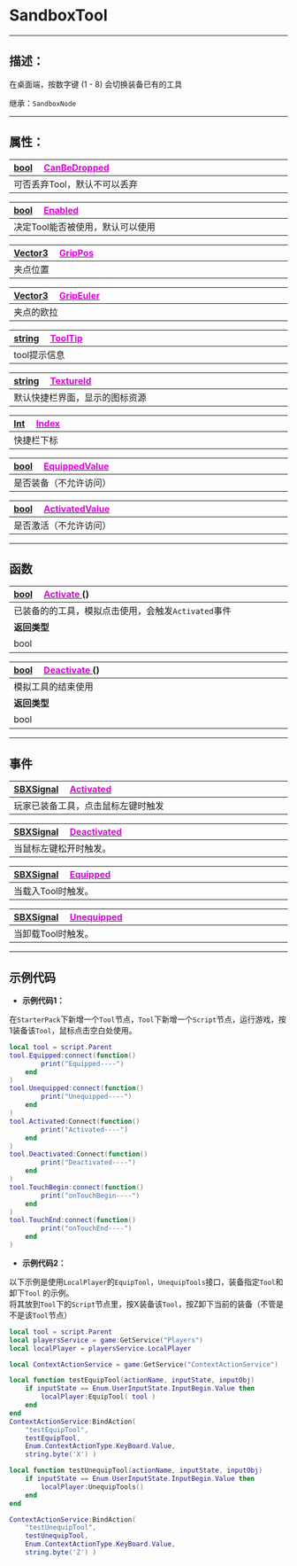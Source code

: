# SandboxTool
------------------------------------------------------------------------------------------
## 描述：

在桌面端，按数字键 (1 - 8) 会切换装备已有的工具

继承：`SandboxNode` 

------------------------------------------------------------------------------------------
## 属性：

|<div style="width:1125px">[bool]() &emsp;[<font color="dd00dd">CanBeDropped</font>]()</div>|
|:---|
|可否丢弃Tool，默认不可以丢弃|

|<div style="width:1125px">[bool]() &emsp;[<font color="dd00dd">Enabled</font>]()</div>|
|:---|
|决定Tool能否被使用，默认可以使用|

|<div style="width:1125px">[Vector3]() &emsp;[<font color="dd00dd">GripPos</font>]()</div>|
|:---|
|夹点位置|

|<div style="width:1125px">[Vector3]() &emsp;[<font color="dd00dd">GripEuler</font>]()</div>|
|:---|
|夹点的欧拉|

|<div style="width:1125px">[string]() &emsp;[<font color="dd00dd">ToolTip</font>]()</div>|
|:---|
|tool提示信息|

|<div style="width:1125px">[string]() &emsp;[<font color="dd00dd">TextureId</font>]()</div>|
|:---|
|默认快捷栏界面，显示的图标资源|

|<div style="width:1125px">[Int]() &emsp;[<font color="dd00dd">Index</font>]()</div>|
|:---|
|快捷栏下标|

|<div style="width:1125px">[bool]() &emsp;[<font color="dd00dd">EquippedValue</font>]()</div>|
|:---|
|是否装备（不允许访问）|

|<div style="width:1125px">[bool]() &emsp;[<font color="dd00dd">ActivatedValue</font>]()</div>|
|:---|
|是否激活（不允许访问）|

------------------------------------------------------------------------------------------
## 函数

|<div style="width:500px">[bool]() &emsp;[<font color="dd00dd">Activate</font> ]() ()</div>|<div style="width:698px"></div>|
|:---|:---|
|已装备的的工具，模拟点击使用，会触发`Activated`事件||
|**返回类型**|**概要**|
|bool|返回true，表示成功触发|

|<div style="width:500px">[bool]() &emsp;[<font color="dd00dd">Deactivate</font> ]() ()</div>|<div style="width:698px"></div>|
|:---|:---|
|模拟工具的结束使用||
|**返回类型**|**概要**|
|bool|返回true，表示模拟工具结束使用成功|

------------------------------------------------------------------------------------------
## 事件

|<div style="width:1125px">[SBXSignal]() &emsp;[<font color="dd00dd">Activated</font>]()</div>|
|:---|
|玩家已装备工具，点击鼠标左键时触发|

|<div style="width:1125px">[SBXSignal]() &emsp;[<font color="dd00dd">Deactivated</font>]()</div>|
|:---|
|当鼠标左键松开时触发。|

|<div style="width:1125px">[SBXSignal]() &emsp;[<font color="dd00dd">Equipped</font>]()</div>|
|:---|
|当载入Tool时触发。|

|<div style="width:1125px">[SBXSignal]() &emsp;[<font color="dd00dd">Unequipped</font>]()</div>|
|:---|
|当卸载Tool时触发。|


------------------------------------------------------------------------------------------
## 示例代码

* **示例代码1：**

在`StarterPack`下新增一个`Tool`节点，`Tool`下新增一个`Script`节点，运行游戏，按1装备该`Tool`，鼠标点击空白处使用。

```lua
local tool = script.Parent
tool.Equipped:connect(function()
        print("Equipped----")
    end
)
tool.Unequipped:connect(function()
        print("Unequipped----")
    end
)
tool.Activated:Connect(function()
        print("Activated----")
    end
)
tool.Deactivated:Connect(function()
        print("Deactivated----")
    end
)
tool.TouchBegin:connect(function()
        print("onTouchBegin----")
    end
)
tool.TouchEnd:connect(function()
        print("onTouchEnd----")
    end
)
```

* **示例代码2：**

以下示例是使用`LocalPlayer`的`EquipTool`，`UnequipTools`接口，装备指定`Tool`和卸下`Tool` 的示例。<br>
将其放到`Tool`下的`Script`节点里，按X装备该`Tool`，按Z卸下当前的装备（不管是不是该`Tool`节点）

```lua
local tool = script.Parent
local playersService = game:GetService("Players")
local localPlayer = playersService.LocalPlayer

local ContextActionService = game:GetService("ContextActionService")

local function testEquipTool(actionName, inputState, inputObj)
    if inputState == Enum.UserInputState.InputBegin.Value then
        localPlayer:EquipTool( tool )
    end
end
ContextActionService:BindAction(
    "testEquipTool", 
    testEquipTool, 
    Enum.ContextActionType.KeyBoard.Value, 
    string.byte('X') )

local function testUnequipTool(actionName, inputState, inputObj)
    if inputState == Enum.UserInputState.InputBegin.Value then
        localPlayer:UnequipTools()
    end
end

ContextActionService:BindAction(
    "testUnequipTool", 
    testUnequipTool, 
    Enum.ContextActionType.KeyBoard.Value, 
    string.byte('Z') )
```
